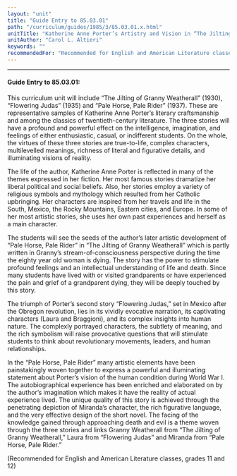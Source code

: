 ```yaml
---
layout: "unit"
title: "Guide Entry to 85.03.01"
path: "/curriculum/guides/1985/3/85.03.01.x.html"
unitTitle: "Katherine Anne Porter’s Artistry and Vision in “The Jilting of Granny Weatherall,” “Flowering Judas,” and “Pale Horse, Pale Rider,”"
unitAuthor: "Carol L. Altieri"
keywords: ""
recommendedFor: "Recommended for English and American Literature classes, grades 11 and 12"
---
```

<body>
<hr/>
 <h4>
  Guide Entry to 85.03.01:
 </h4>
 This curriculum unit will include “The Jilting of Granny Weatherall” (1930), “Flowering Judas” (1935) and “Pale Horse, Pale Rider” (1937). These are representative samples of Katherine Anne Porter’s literary craftsmanship and among the classics of twentieth-century literature. The three stories will have a profound and powerful effect on the intelligence, imagination, and feelings of either enthusiastic, casual, or indifferent students. On the whole, the virtues of these three stories are true-to-life, complex characters, multilevelled meanings, richness of literal and figurative details, and illuminating visions of reality.
 <p>
  The life of the author, Katherine Anne Porter is reflected in many of the themes expressed in her fiction. Her most famous stories dramatize her liberal political and social beliefs. Also, her stories employ a variety of religious symbols and mythology which resulted from her Catholic upbringing. Her characters are inspired from her travels and life in the South, Mexico, the Rocky Mountains, Eastern cities, and Europe. In some of her most artistic stories, she uses her own past experiences and herself as a main character.
 </p>
 <p>
  The students will see the seeds of the author’s later artistic development of “Pale Horse, Pale Rider” in “The Jilting of Granny Weatherall” which is partly written in Granny’s stream-of-consciousness perspective during the time the eighty year old woman is dying. The story has the power to stimulate profound feelings and an intellectual understanding of life and death. Since many students have lived with or visited grandparents or have experienced the pain and grief of a grandparent dying, they will be deeply touched by this story.
 </p>
 <p>
  The triumph of Porter’s second story “Flowering Judas,” set in Mexico after the Obregon revolution, lies in its vividly evocative narration, its captivating characters (Laura and Braggioni), and its complex insights into human nature. The complexly portrayed characters, the subtlety of meaning, and the rich symbolism will raise provocative questions that will stimulate students to think about revolutionary movements, leaders, and human relationships.
 </p>
 <p>
  In the “Pale Horse, Pale Rider” many artistic elements have been painstakingly woven together to express a powerful and illuminating statement about Porter’s vision of the human condition during World War I. The autobiographical experience has been enriched and elaborated on by the author’s imagination which makes it have the reality of actual experience lived. The unique quality of this story is achieved through the penetrating depiction of Miranda’s character, the rich figurative language, and the very effective design of the short novel. The facing of the knowledge gained through approaching death and evil is a theme woven through the three stories and links Granny Weatherall from “The Jilting of Granny Weatherall,” Laura from “Flowering Judas” and Miranda from “Pale Horse, Pale Rider.”
 </p>
 <p>
  (Recommended for English and American Literature classes, grades 11 and 12)
 </p>

</body>